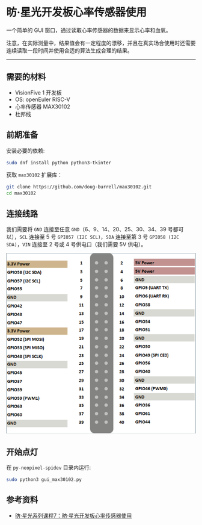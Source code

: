 # 昉·星光开发板心率传感器使用

一个简单的 GUI 窗口，通过读取心率传感器的数据来显示心率和血氧。

注意，在实际测量中，结果值会有一定程度的漂移，并且在真实场合使用时还需要连续读取一段时间并使用合适的算法生成合理的结果。

---

## 需要的材料

 - VisionFive 1 开发板
 - OS: openEuler RISC-V
 - 心率传感器 MAX30102
 - 杜邦线

## 前期准备

安装必要的依赖:

```bash
sudo dnf install python python3-tkinter
```

获取 `max30102` 扩展库：

```bash
git clone https://github.com/doug-burrell/max30102.git
cd max30102
```

## 连接线路

我们需要将 `GND` 连接至任意 `GND`（6、9、14、20、25、30、34、39 号都可以），`SCL` 连接至 5 号 `GPIO57 (I2C SCL)`，`SDA` 连接至第 3 号 `GPIO58 (I2C SDA)`，`VIN` 连接至 2 号或 4 号供电口（我们需要 5V 供电）。

![GPIO](GPIO.png)

## 开始点灯

在 `py-neopixel-spidev` 目录内运行:

```bash
sudo python3 gui_max30102.py
```

## 参考资料

 - [昉·星光系列课程7：昉·星光开发板心率传感器使用](https://forum.rvspace.org/t/topic/2362)
